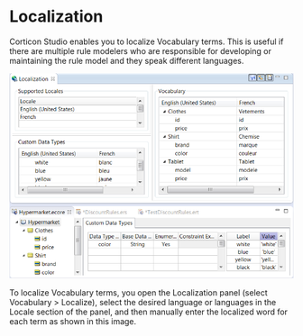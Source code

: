 # Localization

Corticon Studio enables you to localize Vocabulary terms. This is useful if there are multiple rule modelers who are responsible for developing or maintaining the rule model and they speak different languages.

![](../../assets/image%20(120).png)

To localize Vocabulary terms, you open the Localization panel (select Vocabulary > Localize), select the desired language or languages in the Locale section of the panel, and then manually enter the localized word for each term as shown in this image.

